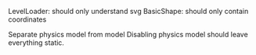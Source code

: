 LevelLoader: should only understand svg
BasicShape: should only contain coordinates

Separate physics model from model
Disabling physics model should leave everything static.